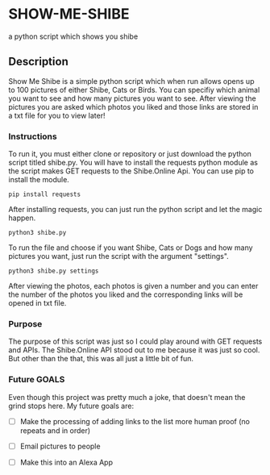 # SHOW-ME-SHIBE
a python script which shows you shibe 

## Description
Show Me Shibe is a simple python script which when run allows opens up to 100 pictures of either Shibe, Cats or Birds. You
can specifiy which animal you want to see and how many pictures you want to see. After viewing the pictures you are asked 
which photos you liked and those links are stored in a txt file for you to view later!

### Instructions
To run it, you must either clone or repository or just download the python script titled shibe.py. You will have to install
the requests python module as the script makes GET requests to the Shibe.Online Api. You can use pip to install the module. 

```pip install requests```

After installing requests, you can just run the python script and let the magic happen. 

```python3 shibe.py```

To run the file and choose if you want Shibe, Cats or Dogs and how many pictures you want, just run the script with the
argument "settings".

```python3 shibe.py settings```

After viewing the photos, each photos is given a number and you can enter the number of the photos you liked and the
corresponding links will be opened in txt file. 

### Purpose
The purpose of this script was just so I could play around with GET requests and APIs. The Shibe.Online API stood out to 
me because it was just so cool. But other than the that, this was all just a little bit of fun.

### Future GOALS
Even though this project was pretty much a joke, that doesn't mean the grind stops here. My future goals are:
- [ ] Make the processing of adding links to the list more human proof (no repeats and in order)
- [ ] Email pictures to people
- [ ] Make this into an Alexa App

